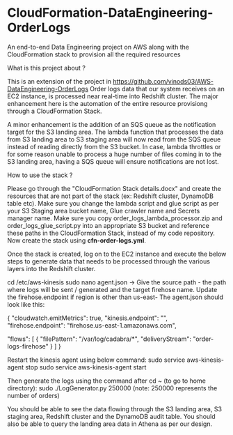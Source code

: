 # CloudFormation-DataEngineering-OrderLogs
An end-to-end Data Engineering project on AWS along with the CloudFormation stack to provision all the required resources


What is this project about ?

This is an extension of the project in https://github.com/vinods03/AWS-DataEngineering-OrderLogs
Order logs data that our system receives on an EC2 instance, is processed near real-time into Redshift cluster.
The major enhancement here is the automation of the entire resource provisiong through a CloudFormation Stack.

A minor enhancement is the addition of an SQS queue as the notification target for the S3 landing area.
The lambda function that processes the data from S3 landing area to S3 staging area will now read from the SQS queue instead of reading directly from the S3 bucket.
In case, lambda throttles or for some reason unable to process a huge number of files coming in to the S3 landing area, having a SQS queue will ensure notifications are not lost.

How to use the stack ?

Please go through the "CloudFormation Stack details.docx" and create the resources that are not part of the stack (ex: Redshift cluster, DynamoDB table etc).
Make sure you change the lambda script and glue script as per your S3 Staging area bucket name, Glue crawler name and Secrets manager name.
Make sure you copy order_logs_lambda_processor.zip and order_logs_glue_script.py into an appropriate S3 bucket and reference these paths in the CloudFormation Stack, instead of my code repository. 
Now create the stack using **cfn-order-logs.yml**.


Once the stack is created, log on to the EC2 instance and execute the below steps to generate data that needs to be processed through the various layers into the Redshift cluster.

cd /etc/aws-kinesis
sudo nano agent.json -> Give the source path - the path where logs will be sent / generated and the target firehose name. 
Update the firehose.endpoint if region is other than us-east-
The agent.json should look like this:

{
  "cloudwatch.emitMetrics": true,
  "kinesis.endpoint": "",
  "firehose.endpoint": "firehose.us-east-1.amazonaws.com",

  "flows": [
    {
      "filePattern": "/var/log/cadabra/*",
      "deliveryStream": "order-logs-firehose"
    }
  ]
}

Restart the kinesis agent using below command:
sudo service aws-kinesis-agent stop
sudo service aws-kinesis-agent start

Then generate the logs using the command after cd ~ (to go to home directory): 
sudo ./LogGenerator.py 250000 (note: 250000 represents the number of orders)

You should be able to see the data flowing through the S3 landing area, S3 staging area, Redshift cluster and the DynamoDB audit table.
You should also be able to query the landing area data in Athena as per our design.
